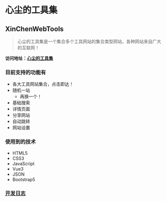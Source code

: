# 心尘的工具集
## XinChenWebTools

> 心尘的工具集是一个集合多个工具网站的集合类型网站，各种网站来自广大的互联网！

**访问地址：[心尘的工具集](https://my.wulvxinchen.cn/tools/)**

### 目前支持的功能有
+ 各大工具网站集合，点击即达！
+ 随机一站
	+ 再换一个！
+ 基础搜索
+ 详情页面
+ 分享网站
+ 自动跳转
+ 网站设置

### 使用到的技术
+ HTML5
+ CSS3
+ JavaScript
+ Vue3
+ JSON
+ Bootstrap5

### [开发日志](./Log.md)

